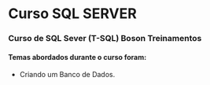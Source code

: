 # Curso SQL SERVER
### Curso de SQL Sever (T-SQL) Boson Treinamentos
#### Temas abordados durante o curso foram:
- Criando um Banco de Dados.
